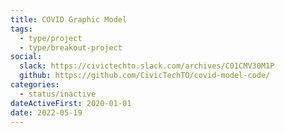 ```yaml
---
title: COVID Graphic Model
tags:
  - type/project
  - type/breakout-project
social:
  slack: https://civictechto.slack.com/archives/C01CMV30M1P
  github: https://github.com/CivicTechTO/covid-model-code/
categories:
  - status/inactive
dateActiveFirst: 2020-01-01
date: 2022-05-19
---
```


